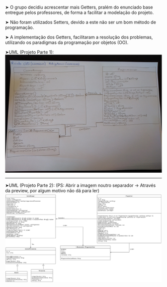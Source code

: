 ➤ O grupo decidiu acrescentar mais Getters, pralém do enunciado base entregue pelos professores, de forma a facilitar a modelação do projeto.

➤ Não foram utilizados Setters, devido a este não ser um bom método de programação.

➤ A implementação dos Getters, facilitaram a resolução dos problemas, utilizando os paradigmas da  programação por objetos (OO).


  ➤UML (Projeto Parte 1):
![](https://github.com/ricardocleto22006526/LP2-22006526-22004525/blob/master/UML%20-%20Projeto%20(LP2-Parte1).jpg)

-----------------------------------------------------------------------------------------------------------------------------------------------------------------------------------
 
 ➤UML (Projeto Parte 2):
 (PS: Abrir a imagem noutro separador -> Através da preview, por algum motivo não dá para ler)
![](https://github.com/ricardocleto22006526/LP2-22006526-22004525/blob/master/UML%20-%20Projeto%20(LP2-Parte2).png)
